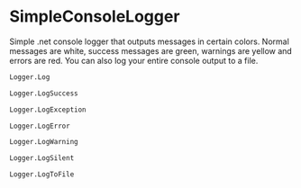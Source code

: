 # SimpleConsoleLogger

Simple .net console logger that outputs messages in certain colors. Normal messages are white, success messages are green, 
warnings are yellow and errors are red. You can also log your entire console output to a file.

```bash
Logger.Log

Logger.LogSuccess

Logger.LogException

Logger.LogError

Logger.LogWarning

Logger.LogSilent

Logger.LogToFile
```
